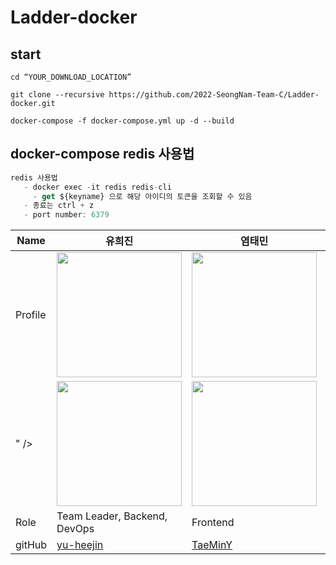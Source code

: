 # Ladder-docker


## start 

```
cd “YOUR_DOWNLOAD_LOCATION”

git clone --recursive https://github.com/2022-SeongNam-Team-C/Ladder-docker.git

docker-compose -f docker-compose.yml up -d --build

```


## docker-compose redis 사용법

```jsx
redis 사용법
   - docker exec -it redis redis-cli
	 - get ${keyname} 으로 해당 아이디의 토큰을 조회할 수 있음
   - 종료는 ctrl + z
   - port number: 6379
```

| Name    | 유희진   |  염태민      | 정혜린         | 정길연        | 구일승    | 최태현    |
| ------- | ---------------------------------------- | ---------------------------------------- | -------------------------------------------- | -------------------------------------- | -------------------------------------- | -------------------------------------- |
| Profile | <img width="200px" src="https://avatars.githubusercontent.com/u/96467030?v=4" />   | <img width="200px" src="https://avatars.githubusercontent.com/u/48385263?v=4" />  | <img width="200px" src="https://user-images.githubusercontent.com/52391627/193360000-3f27384f-b288-4213-99c5-e8dd5c632ad9.png
" />    | <img width="200px" src="https://avatars.githubusercontent.com/u/52391627?v=4" />  | <img width="200px" src="https://avatars.githubusercontent.com/u/52391627?v=4" />  | <img width="200px" src="https://avatars.githubusercontent.com/u/102430422?v=4" />         |
| Role    | Team Leader, Backend, DevOps          | Frontend                               | Frontend, Backend   | Backend, DevOps                    | Backend, DevOps     | AI, Backend   |
| gitHub  | [yu-heejin](https://github.com/yu-heejin)                                     | [TaeMinY](https://github.com/TaeMinY)                                   | [HAERYN](https://github.com/HAERYN)                                       | [gilyeon00](https://github.com/gilyeon00)                          | [bun0531](https://github.com/bun0531)                                |  [@xogus2394](https://github.com/xogus2394)  
